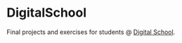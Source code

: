 # DigitalSchool 
Final projects and exercises for students @ [Digital School](https://www.digitalschool.si/).
